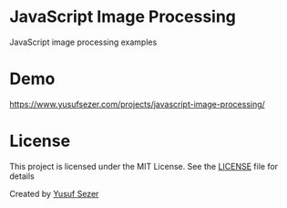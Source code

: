# JavaScript Image Processing
JavaScript image processing examples

# Demo
https://www.yusufsezer.com/projects/javascript-image-processing/

# License
This project is licensed under the MIT License. See the [LICENSE](LICENSE) file for details

Created by [Yusuf Sezer](https://www.yusufsezer.com)
